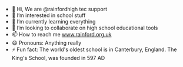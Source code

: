 - 👋 Hi, We are @rainfordhigh tec support
- 👀 I’m interested in school stuff
- 🌱 I’m currently learning everything
- 💞️ I’m looking to collaborate on high school educational tools
- 📫 How to reach me www.rainford.org.uk
- 😄 Pronouns: Anything really
- ⚡ Fun fact: The world's oldest school is in Canterbury, England. The King's School, was founded in 597 AD

<!---
rainfordhigh/rainfordhigh is a ✨ special ✨ repository because its `README.md` (this file) appears on your GitHub profile.
You can click the Preview link to take a look at your changes.
--->
